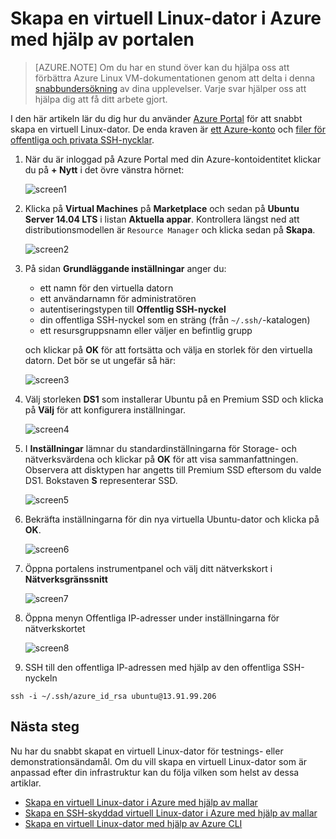 <properties
    pageTitle="Skapa en virtuell Linux-dator med hjälp av Azure Portal | Microsoft Azure"
    description="Skapa en virtuell Linux-dator med hjälp av Azure Portal."
    services="virtual-machines-linux"
    documentationCenter=""
    authors="vlivech"
    manager="timlt"
    editor=""
    tags="azure-resource-manager"
/>

<tags
    ms.service="virtual-machines-linux"
    ms.workload="infrastructure-services"
    ms.tgt_pltfrm="vm-linux"
    ms.devlang="na"
    ms.topic="hero-article"
    ms.date="08/18/2016"
    ms.author="v-livech"
/>

# Skapa en virtuell Linux-dator i Azure med hjälp av portalen

> [AZURE.NOTE] Om du har en stund över kan du hjälpa oss att förbättra Azure Linux VM-dokumentationen genom att delta i denna [snabbundersökning](https://aka.ms/linuxdocsurvey) av dina upplevelser. Varje svar hjälper oss att hjälpa dig att få ditt arbete gjort.

I den här artikeln lär du dig hur du använder [Azure Portal](https://portal.azure.com/) för att snabbt skapa en virtuell Linux-dator. De enda kraven är [ett Azure-konto](https://azure.microsoft.com/pricing/free-trial/) och [filer för offentliga och privata SSH-nycklar](virtual-machines-linux-mac-create-ssh-keys.md).


1. När du är inloggad på Azure Portal med din Azure-kontoidentitet klickar du på **+ Nytt** i det övre vänstra hörnet:

    ![screen1](../media/virtual-machines-linux-quick-create-portal/screen1.png)

2. Klicka på **Virtual Machines** på **Marketplace** och sedan på **Ubuntu Server 14.04 LTS** i listan **Aktuella appar**.  Kontrollera längst ned att distributionsmodellen är `Resource Manager` och klicka sedan på **Skapa**.

    ![screen2](../media/virtual-machines-linux-quick-create-portal/screen2.png)

3. På sidan **Grundläggande inställningar** anger du:
    - ett namn för den virtuella datorn
    - ett användarnamn för administratören
    - autentiseringstypen till **Offentlig SSH-nyckel**
    - din offentliga SSH-nyckel som en sträng (från `~/.ssh/`-katalogen)
    - ett resursgruppsnamn eller väljer en befintlig grupp

    och klickar på **OK** för att fortsätta och välja en storlek för den virtuella datorn. Det bör se ut ungefär så här:

    ![screen3](../media/virtual-machines-linux-quick-create-portal/screen3.png)

4. Välj storleken **DS1** som installerar Ubuntu på en Premium SSD och klicka på **Välj** för att konfigurera inställningar.

    ![screen4](../media/virtual-machines-linux-quick-create-portal/screen4.png)

5. I **Inställningar** lämnar du standardinställningarna för Storage- och nätverksvärdena och klickar på **OK** för att visa sammanfattningen.  Observera att disktypen har angetts till Premium SSD eftersom du valde DS1. Bokstaven **S** representerar SSD.

    ![screen5](../media/virtual-machines-linux-quick-create-portal/screen5.png)

6. Bekräfta inställningarna för din nya virtuella Ubuntu-dator och klicka på **OK**.

    ![screen6](../media/virtual-machines-linux-quick-create-portal/screen6.png)

7. Öppna portalens instrumentpanel och välj ditt nätverkskort i **Nätverksgränssnitt**

    ![screen7](../media/virtual-machines-linux-quick-create-portal/screen7.png)

8. Öppna menyn Offentliga IP-adresser under inställningarna för nätverkskortet

    ![screen8](../media/virtual-machines-linux-quick-create-portal/screen8.png)

9. SSH till den offentliga IP-adressen med hjälp av den offentliga SSH-nyckeln

```
ssh -i ~/.ssh/azure_id_rsa ubuntu@13.91.99.206
```

## Nästa steg

Nu har du snabbt skapat en virtuell Linux-dator för testnings- eller demonstrationsändamål. Om du vill skapa en virtuell Linux-dator som är anpassad efter din infrastruktur kan du följa vilken som helst av dessa artiklar.

- [Skapa en virtuell Linux-dator i Azure med hjälp av mallar](virtual-machines-linux-cli-deploy-templates.md)
- [Skapa en SSH-skyddad virtuell Linux-dator i Azure med hjälp av mallar](virtual-machines-linux-create-ssh-secured-vm-from-template.md)
- [Skapa en virtuell Linux-dator med hjälp av Azure CLI](virtual-machines-linux-create-cli-complete.md)



<!--HONumber=sep16_HO1-->


